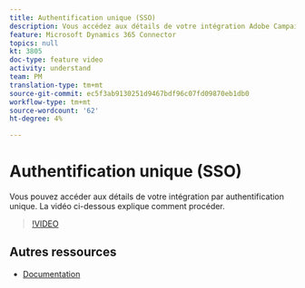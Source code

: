```yaml
---
title: Authentification unique (SSO)
description: Vous accédez aux détails de votre intégration Adobe Campaign Standard et Microsoft Dynamics 365 par authentification unique. Cette vidéo explique comment procéder.
feature: Microsoft Dynamics 365 Connector
topics: null
kt: 3805
doc-type: feature video
activity: understand
team: PM
translation-type: tm+mt
source-git-commit: ec5f3ab9130251d9467bdf96c07fd09870eb1db0
workflow-type: tm+mt
source-wordcount: '62'
ht-degree: 4%

---
```



# Authentification unique (SSO)

Vous pouvez accéder aux détails de votre intégration par authentification unique. La vidéo ci-dessous explique comment procéder.

>[!VIDEO](https://video.tv.adobe.com/v/29254?quality=12)

## Autres ressources

* [Documentation](https://docs.adobe.com/content/help/en/campaign-standard/using/integrating-with-adobe-cloud/campaign-and-microsoft-dynamics-365/working-with-campaign-standard-and-ms-dynamics/working-with-campaign-standard-and-microsoft-dynamics-365.html)
